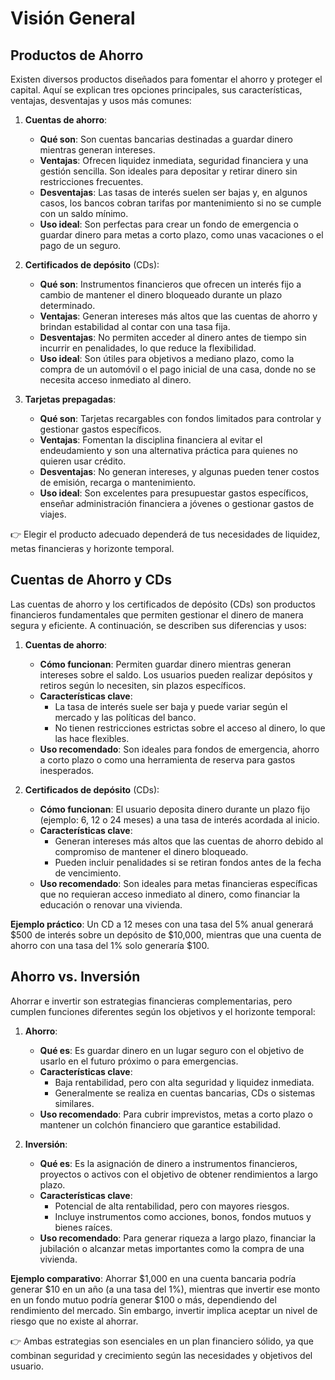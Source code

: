 # Visión General

## Productos de Ahorro
Existen diversos productos diseñados para fomentar el ahorro y proteger el capital. Aquí se explican tres opciones principales, sus características, ventajas, desventajas y usos más comunes:

1. **Cuentas de ahorro**:
    - **Qué son**: Son cuentas bancarias destinadas a guardar dinero mientras generan intereses.
    - **Ventajas**: Ofrecen liquidez inmediata, seguridad financiera y una gestión sencilla. Son ideales para depositar y retirar dinero sin restricciones frecuentes.
    - **Desventajas**: Las tasas de interés suelen ser bajas y, en algunos casos, los bancos cobran tarifas por mantenimiento si no se cumple con un saldo mínimo.
    - **Uso ideal**: Son perfectas para crear un fondo de emergencia o guardar dinero para metas a corto plazo, como unas vacaciones o el pago de un seguro.

2. **Certificados de depósito** (CDs):
    - **Qué son**: Instrumentos financieros que ofrecen un interés fijo a cambio de mantener el dinero bloqueado durante un plazo determinado.
    - **Ventajas**: Generan intereses más altos que las cuentas de ahorro y brindan estabilidad al contar con una tasa fija.
    - **Desventajas**: No permiten acceder al dinero antes de tiempo sin incurrir en penalidades, lo que reduce la flexibilidad.
    - **Uso ideal**: Son útiles para objetivos a mediano plazo, como la compra de un automóvil o el pago inicial de una casa, donde no se necesita acceso inmediato al dinero.

3. **Tarjetas prepagadas**:
    - **Qué son**: Tarjetas recargables con fondos limitados para controlar y gestionar gastos específicos.
    - **Ventajas**: Fomentan la disciplina financiera al evitar el endeudamiento y son una alternativa práctica para quienes no quieren usar crédito.
    - **Desventajas**: No generan intereses, y algunas pueden tener costos de emisión, recarga o mantenimiento.
    - **Uso ideal**: Son excelentes para presupuestar gastos específicos, enseñar administración financiera a jóvenes o gestionar gastos de viajes.

👉 Elegir el producto adecuado dependerá de tus necesidades de liquidez, metas financieras y horizonte temporal.

## Cuentas de Ahorro y CDs
Las cuentas de ahorro y los certificados de depósito (CDs) son productos financieros fundamentales que permiten gestionar el dinero de manera segura y eficiente. A continuación, se describen sus diferencias y usos:


1. **Cuentas de ahorro**:
    - **Cómo funcionan**: Permiten guardar dinero mientras generan intereses sobre el saldo. Los usuarios pueden realizar depósitos y retiros según lo necesiten, sin plazos específicos.
    - **Características clave**:
        - La tasa de interés suele ser baja y puede variar según el mercado y las políticas del banco.
        - No tienen restricciones estrictas sobre el acceso al dinero, lo que las hace flexibles.
    - **Uso recomendado**: Son ideales para fondos de emergencia, ahorro a corto plazo o como una herramienta de reserva para gastos inesperados.

2. **Certificados de depósito** (CDs):
    - **Cómo funcionan**: El usuario deposita dinero durante un plazo fijo (ejemplo: 6, 12 o 24 meses) a una tasa de interés acordada al inicio.
    - **Características clave**:
        - Generan intereses más altos que las cuentas de ahorro debido al compromiso de mantener el dinero bloqueado.
        - Pueden incluir penalidades si se retiran fondos antes de la fecha de vencimiento.
    - **Uso recomendado**: Son ideales para metas financieras específicas que no requieran acceso inmediato al dinero, como financiar la educación o renovar una vivienda.

**Ejemplo práctico**: Un CD a 12 meses con una tasa del 5% anual generará $500 de interés sobre un depósito de $10,000, mientras que una cuenta de ahorro con una tasa del 1% solo generaría $100.

## Ahorro vs. Inversión
Ahorrar e invertir son estrategias financieras complementarias, pero cumplen funciones diferentes según los objetivos y el horizonte temporal:

1. **Ahorro**:
    - **Qué es**: Es guardar dinero en un lugar seguro con el objetivo de usarlo en el futuro próximo o para emergencias.
    - **Características clave**:
        - Baja rentabilidad, pero con alta seguridad y liquidez inmediata.
        - Generalmente se realiza en cuentas bancarias, CDs o sistemas similares.
    - **Uso recomendado**: Para cubrir imprevistos, metas a corto plazo o mantener un colchón financiero que garantice estabilidad.


2. **Inversión**:
    - **Qué es**: Es la asignación de dinero a instrumentos financieros, proyectos o activos con el objetivo de obtener rendimientos a largo plazo.
    - **Características clave**:
        - Potencial de alta rentabilidad, pero con mayores riesgos.
        - Incluye instrumentos como acciones, bonos, fondos mutuos y bienes raíces.
    - **Uso recomendado**: Para generar riqueza a largo plazo, financiar la jubilación o alcanzar metas importantes como la compra de una vivienda.

**Ejemplo comparativo**: Ahorrar $1,000 en una cuenta bancaria podría generar $10 en un año (a una tasa del 1%), mientras que invertir ese monto en un fondo mutuo podría generar $100 o más, dependiendo del rendimiento del mercado. Sin embargo, invertir implica aceptar un nivel de riesgo que no existe al ahorrar.

👉 Ambas estrategias son esenciales en un plan financiero sólido, ya que combinan seguridad y crecimiento según las necesidades y objetivos del usuario.